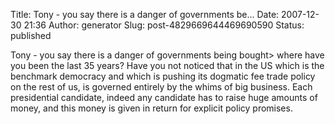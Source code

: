 Title: Tony - you say there is a danger of governments be...
Date: 2007-12-30 21:36
Author: generator
Slug: post-4829669644469690590
Status: published

Tony - you say there is a danger of governments being bought&gt; where have you been the last 35 years? Have you not noticed that in the US which is the benchmark democracy and which is pushing its dogmatic fee trade policy on the rest of us, is governed entirely by the whims of big business. Each presidential candidate, indeed any candidate has to raise huge amounts of money, and this money is given in return for explicit policy promises.
